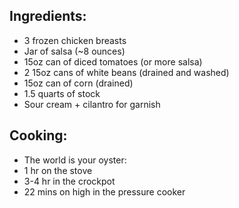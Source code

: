 ## Ingredients:

- 3 frozen chicken breasts
- Jar of salsa (~8 ounces)
- 15oz can of diced tomatoes (or more salsa)
- 2 15oz cans of white beans (drained and washed)
- 15oz can of corn (drained)
- 1.5 quarts of stock
- Sour cream + cilantro for garnish

## Cooking:

- The world is your oyster:
- 1 hr on the stove
- 3-4 hr in the crockpot
- 22 mins on high in the pressure cooker
